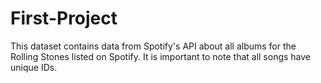 # First-Project
This dataset contains data from Spotify's API about all albums for the Rolling Stones listed on Spotify. It is important to note that all songs have unique IDs.
